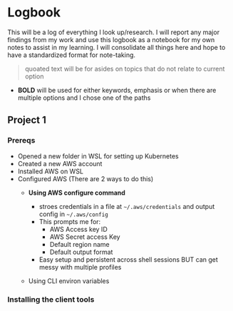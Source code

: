 # Logbook
This will be a log of everything I look up/research. I will report any major findings from my work and use this logbook as a notebook for my own notes to assist in my learning. I will consolidate all things here and hope to have a standardized format for note-taking.
> quoated text will be for asides on topics that do not relate to current option 
* **BOLD** will be used for either keywords, emphasis or when there are multiple options and I chose one of the paths


## Project 1
### Prereqs
* Opened a new folder in WSL for setting up Kubernetes
* Created a new AWS account
* Installed AWS on WSL
* Configured AWS (There are 2 ways to do this)
    * **Using AWS configure command**
        * stroes credentials in a file at `~/.aws/credentials` and output config in `~/.aws/config`
        * This prompts me for:
            * AWS Access key ID
            * AWS Secret access Key
            * Default region name
            * Default output format
        * Easy setup and persistent across shell sessions BUT can get messy with multiple profiles

    * Using CLI environ variables

### Installing the client tools
